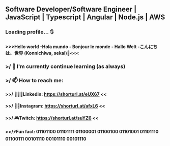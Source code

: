 ## Software Developer/Software Engineer | JavaScript | Typescript | Angular | Node.js | AWS
### Loading profile... 🔃
#### >>>Hello world -Hola mundo - Bonjour le monde - Hallo Welt -こんにちは、世界 (Konnichiwa, sekai)👋<<<
### >/ 🌱 I'm currently continue learning (as always)
### >/ 📫 How to reach me: 
####  >>/ 🧑🏾‍💻Linkedin: https://shorturl.at/eUX67 \<<
####  >>/ 🤳🏾Instagram: https://shorturl.at/afxL6 \<<
####  >>/ 🎮Twitch: https://shorturl.at/suYZ6 \<<
####  >>/⚡Fun fact: 01101100 01101111 01100001 01100100 01101001 01101110 01100111 00101110 00101110 00101110

